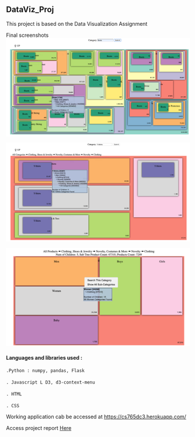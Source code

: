 ## DataViz_Proj
This project is based on the Data Visualization Assignment

Final screenshots
![GitHub Logo](/images/search_boots.png)

![GitHub Logo](/images/search2.png)

![GitHub Logo](/images/search2_subcats.png)

#### Languages and libraries used :

    .Python : numpy, pandas, Flask
  
    . Javascript L D3, d3-context-menu
  
    . HTML
  
    . CSS
  
Working application cab be accessed at https://cs765dc3.herokuapp.com/

Access project report [Here](https://github.com/chitcode/DataViz_Proj/blob/master/DC3%20FINAL%20HANDIN.pdf)
